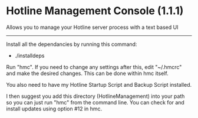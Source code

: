 # Hotline Management Console (1.1.1)
Allows you to manage your Hotline server process with a text based UI

---

Install all the dependancies by running this command:

- ./installdeps

Run "hmc". If you need to change any settings after this, edit "~/.hmcrc" and make the desired changes. This can be done within hmc itself.

You also need to have my Hotline Startup Script and Backup Script installed.

I then suggest you add this directory (HotlineManagement) into your path so you can just run "hmc" from the command line. You can check for and install updates using option #12 in hmc.
